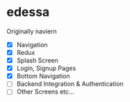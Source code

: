 # edessa

Originally naviern


- [x] Navigation
- [x] Redux
- [x] Splash Screen
- [x] Login, Signup Pages
- [x] Bottom Navigation
- [ ] Backend Integration & Authentication
- [ ] Other Screens etc...
